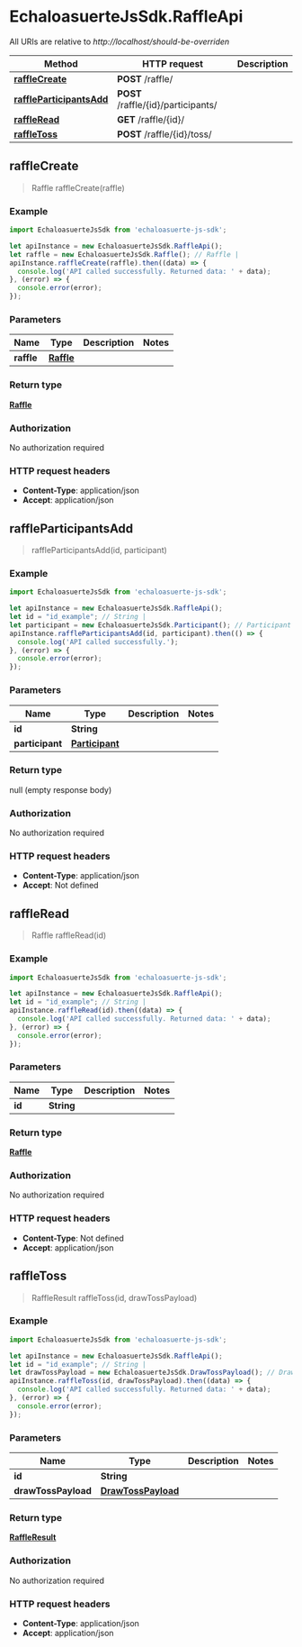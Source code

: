 # EchaloasuerteJsSdk.RaffleApi

All URIs are relative to *http://localhost/should-be-overriden*

Method | HTTP request | Description
------------- | ------------- | -------------
[**raffleCreate**](RaffleApi.md#raffleCreate) | **POST** /raffle/ | 
[**raffleParticipantsAdd**](RaffleApi.md#raffleParticipantsAdd) | **POST** /raffle/{id}/participants/ | 
[**raffleRead**](RaffleApi.md#raffleRead) | **GET** /raffle/{id}/ | 
[**raffleToss**](RaffleApi.md#raffleToss) | **POST** /raffle/{id}/toss/ | 



## raffleCreate

> Raffle raffleCreate(raffle)



### Example

```javascript
import EchaloasuerteJsSdk from 'echaloasuerte-js-sdk';

let apiInstance = new EchaloasuerteJsSdk.RaffleApi();
let raffle = new EchaloasuerteJsSdk.Raffle(); // Raffle | 
apiInstance.raffleCreate(raffle).then((data) => {
  console.log('API called successfully. Returned data: ' + data);
}, (error) => {
  console.error(error);
});

```

### Parameters


Name | Type | Description  | Notes
------------- | ------------- | ------------- | -------------
 **raffle** | [**Raffle**](Raffle.md)|  | 

### Return type

[**Raffle**](Raffle.md)

### Authorization

No authorization required

### HTTP request headers

- **Content-Type**: application/json
- **Accept**: application/json


## raffleParticipantsAdd

> raffleParticipantsAdd(id, participant)



### Example

```javascript
import EchaloasuerteJsSdk from 'echaloasuerte-js-sdk';

let apiInstance = new EchaloasuerteJsSdk.RaffleApi();
let id = "id_example"; // String | 
let participant = new EchaloasuerteJsSdk.Participant(); // Participant | 
apiInstance.raffleParticipantsAdd(id, participant).then(() => {
  console.log('API called successfully.');
}, (error) => {
  console.error(error);
});

```

### Parameters


Name | Type | Description  | Notes
------------- | ------------- | ------------- | -------------
 **id** | **String**|  | 
 **participant** | [**Participant**](Participant.md)|  | 

### Return type

null (empty response body)

### Authorization

No authorization required

### HTTP request headers

- **Content-Type**: application/json
- **Accept**: Not defined


## raffleRead

> Raffle raffleRead(id)



### Example

```javascript
import EchaloasuerteJsSdk from 'echaloasuerte-js-sdk';

let apiInstance = new EchaloasuerteJsSdk.RaffleApi();
let id = "id_example"; // String | 
apiInstance.raffleRead(id).then((data) => {
  console.log('API called successfully. Returned data: ' + data);
}, (error) => {
  console.error(error);
});

```

### Parameters


Name | Type | Description  | Notes
------------- | ------------- | ------------- | -------------
 **id** | **String**|  | 

### Return type

[**Raffle**](Raffle.md)

### Authorization

No authorization required

### HTTP request headers

- **Content-Type**: Not defined
- **Accept**: application/json


## raffleToss

> RaffleResult raffleToss(id, drawTossPayload)



### Example

```javascript
import EchaloasuerteJsSdk from 'echaloasuerte-js-sdk';

let apiInstance = new EchaloasuerteJsSdk.RaffleApi();
let id = "id_example"; // String | 
let drawTossPayload = new EchaloasuerteJsSdk.DrawTossPayload(); // DrawTossPayload | 
apiInstance.raffleToss(id, drawTossPayload).then((data) => {
  console.log('API called successfully. Returned data: ' + data);
}, (error) => {
  console.error(error);
});

```

### Parameters


Name | Type | Description  | Notes
------------- | ------------- | ------------- | -------------
 **id** | **String**|  | 
 **drawTossPayload** | [**DrawTossPayload**](DrawTossPayload.md)|  | 

### Return type

[**RaffleResult**](RaffleResult.md)

### Authorization

No authorization required

### HTTP request headers

- **Content-Type**: application/json
- **Accept**: application/json

